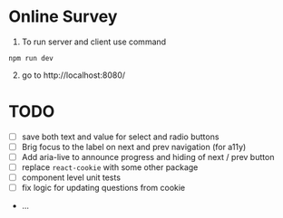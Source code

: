 # Online Survey

1. To run server and client use command

```terminal
npm run dev
```

2. go to http://localhost:8080/

# TODO

- [ ] save both text and value for select and radio buttons
- [ ] Brig focus to the label on next and prev navigation (for a11y)
- [ ] Add aria-live to announce progress and hiding of next / prev button
- [ ] replace `react-cookie` with some other package
- [ ] component level unit tests
- [ ] fix logic for updating questions from cookie
- ...
